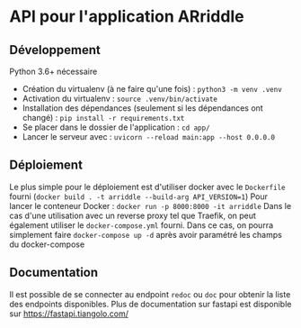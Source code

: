 # API pour l'application ARriddle

## Développement

Python 3.6+ nécessaire

* Création du virtualenv (à ne faire qu'une fois) : `python3 -m venv .venv`
* Activation du virtualenv : `source .venv/bin/activate`
* Installation des dépendances (seulement si les dépendances ont changé) : `pip install -r requirements.txt`
* Se placer dans le dossier de l'application : `cd app/`
* Lancer le serveur avec : `uvicorn --reload main:app --host 0.0.0.0`

## Déploiement

Le plus simple pour le déploiement est d'utiliser docker avec le `Dockerfile` fourni (`docker build . -t arriddle --build-arg API_VERSION=1`)
Pour lancer le conteneur Docker  : `docker run -p 8000:8000 -it arriddle`
Dans le cas d'une utilisation avec un reverse proxy tel que Traefik, on peut également utiliser le `docker-compose.yml` fourni.
Dans ce cas, on pourra simplement faire `docker-compose up -d` après avoir paramétré les champs du docker-compose

## Documentation
Il est possible de se connecter au endpoint `redoc` ou `doc` pour obtenir la liste des endpoints disponibles.
Plus de documentation sur fastapi est disponible sur https://fastapi.tiangolo.com/